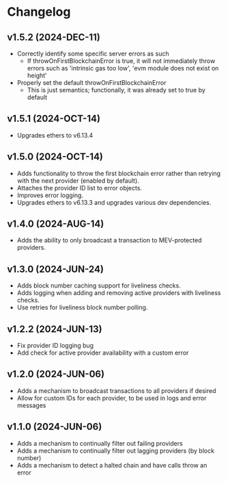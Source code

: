 # Changelog

## v1.5.2 (2024-DEC-11)

-   Correctly identify some specific server errors as such
    -   If throwOnFirstBlockchainError is true, it will not immediately throw errors such as 'intrinsic gas too low', 'evm module does not exist on height'
-   Properly set the default throwOnFirstBlockchainError
    -   This is just semantics; functionally, it was already set to true by default

## v1.5.1 (2024-OCT-14)

-   Upgrades ethers to v6.13.4

## v1.5.0 (2024-OCT-14)

-   Adds functionality to throw the first blockchain error rather than retrying with the next provider (enabled by default).
-   Attaches the provider ID list to error objects.
-   Improves error logging.
-   Upgrades ethers to v6.13.3 and upgrades various dev dependencies.

## v1.4.0 (2024-AUG-14)

-   Adds the ability to only broadcast a transaction to MEV-protected providers.

## v1.3.0 (2024-JUN-24)

-   Adds block number caching support for liveliness checks.
-   Adds logging when adding and removing active providers with liveliness checks.
-   Use retries for liveliness block number polling.

## v1.2.2 (2024-JUN-13)

-   Fix provider ID logging bug
-   Add check for active provider availability with a custom error

## v1.2.0 (2024-JUN-06)

-   Adds a mechanism to broadcast transactions to all providers if desired
-   Allow for custom IDs for each provider, to be used in logs and error messages

## v1.1.0 (2024-JUN-06)

-   Adds a mechanism to continually filter out failing providers
-   Adds a mechanism to continually filter out lagging providers (by block number)
-   Adds a mechanism to detect a halted chain and have calls throw an error
